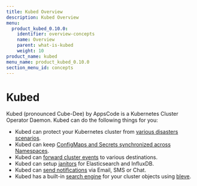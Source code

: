 ```yaml
---
title: Kubed Overview
description: Kubed Overview
menu:
  product_kubed_0.10.0:
    identifier: overview-concepts
    name: Overview
    parent: what-is-kubed
    weight: 10
product_name: kubed
menu_name: product_kubed_0.10.0
section_menu_id: concepts
---
```


# Kubed

Kubed (pronounced Cube-Dee) by AppsCode is a Kubernetes Cluster Operator Daemon. Kubed can do the following things for you:

 - Kubed can protect your Kubernetes cluster from [various disasters scenarios](/products/kubed/0.10.0/guides/disaster-recovery/).
 - Kubed can keep [ConfigMaps and Secrets synchronized across Namespaces](/products/kubed/0.10.0/guides/config-syncer/).
 - Kubed can [forward cluster events](/products/kubed/0.10.0/guides/cluster-events/) to various destinations.
 - Kubed can setup [janitors](/products/kubed/0.10.0/guides/janitors) for Elasticsearch and InfluxDB.
 - Kubed can [send notifications](/products/kubed/0.10.0/guides/cluster-events/notifiers) via Email, SMS or Chat.
 - Kubed has a built-in [search engine](/products/kubed/0.10.0/guides/apiserver) for your cluster objects using [bleve](https://github.com/blevesearch/bleve).
